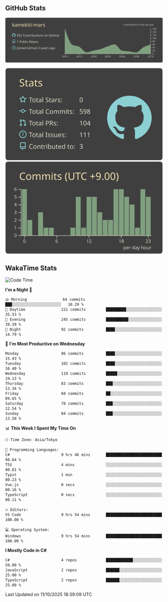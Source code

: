 ## GitHub Stats
[![](https://raw.githubusercontent.com/kamekiti-mars/kamekiti-mars/main/profile-summary-card-output/zenburn/0-profile-details.svg)](https://github.com/vn7n24fzkq/github-profile-summary-cards)
<!-- [![](https://raw.githubusercontent.com/kamekiti-mars/kamekiti-mars/main/profile-summary-card-output/zenburn/1-repos-per-language.svg)](https://github.com/vn7n24fzkq/github-profile-summary-cards) [![](https://raw.githubusercontent.com/kamekiti-mars/kamekiti-mars/main/profile-summary-card-output/zenburn/2-most-commit-language.svg)](https://github.com/vn7n24fzkq/github-profile-summary-cards) -->
[![](https://raw.githubusercontent.com/kamekiti-mars/kamekiti-mars/main/profile-summary-card-output/zenburn/3-stats.svg)](https://github.com/vn7n24fzkq/github-profile-summary-cards) [![](https://raw.githubusercontent.com/kamekiti-mars/kamekiti-mars/main/profile-summary-card-output/zenburn/4-productive-time.svg)](https://github.com/vn7n24fzkq/github-profile-summary-cards)

## WakaTime Stats
<!--START_SECTION:waka-->
![Code Time](http://img.shields.io/badge/Code%20Time-294%20hrs%2024%20mins-blue)

**I'm a Night 🦉** 

```text
🌞 Morning                64 commits          ███░░░░░░░░░░░░░░░░░░░░░░   10.29 % 
🌆 Daytime                221 commits         █████████░░░░░░░░░░░░░░░░   35.53 % 
🌃 Evening                245 commits         ██████████░░░░░░░░░░░░░░░   39.39 % 
🌙 Night                  92 commits          ████░░░░░░░░░░░░░░░░░░░░░   14.79 % 
```
📅 **I'm Most Productive on Wednesday** 

```text
Monday                   96 commits          ████░░░░░░░░░░░░░░░░░░░░░   15.43 % 
Tuesday                  102 commits         ████░░░░░░░░░░░░░░░░░░░░░   16.40 % 
Wednesday                119 commits         █████░░░░░░░░░░░░░░░░░░░░   19.13 % 
Thursday                 83 commits          ███░░░░░░░░░░░░░░░░░░░░░░   13.34 % 
Friday                   60 commits          ██░░░░░░░░░░░░░░░░░░░░░░░   09.65 % 
Saturday                 78 commits          ███░░░░░░░░░░░░░░░░░░░░░░   12.54 % 
Sunday                   84 commits          ███░░░░░░░░░░░░░░░░░░░░░░   13.50 % 
```


📊 **This Week I Spent My Time On** 

```text
🕑︎ Time Zone: Asia/Tokyo

💬 Programming Languages: 
C#                       9 hrs 46 mins       █████████████████████████   98.64 % 
TSV                      4 mins              ░░░░░░░░░░░░░░░░░░░░░░░░░   00.81 % 
Typst                    1 min               ░░░░░░░░░░░░░░░░░░░░░░░░░   00.23 % 
Vue.js                   0 secs              ░░░░░░░░░░░░░░░░░░░░░░░░░   00.16 % 
TypeScript               0 secs              ░░░░░░░░░░░░░░░░░░░░░░░░░   00.11 % 

🔥 Editors: 
VS Code                  9 hrs 54 mins       █████████████████████████   100.00 % 

💻 Operating System: 
Windows                  9 hrs 54 mins       █████████████████████████   100.00 % 
```

**I Mostly Code in C#** 

```text
C#                       4 repos             ████████████░░░░░░░░░░░░░   50.00 % 
JavaScript               2 repos             ██████░░░░░░░░░░░░░░░░░░░   25.00 % 
TypeScript               2 repos             ██████░░░░░░░░░░░░░░░░░░░   25.00 % 
```




 Last Updated on 11/10/2025 18:39:09 UTC
<!--END_SECTION:waka-->
